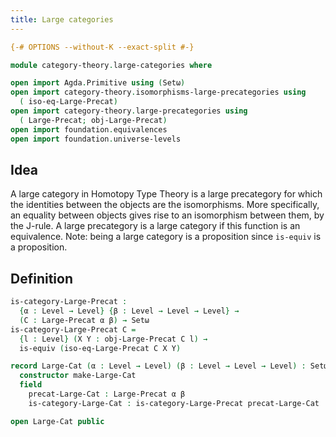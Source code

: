 ```yaml
---
title: Large categories
---
```


```agda
{-# OPTIONS --without-K --exact-split #-}

module category-theory.large-categories where

open import Agda.Primitive using (Setω)
open import category-theory.isomorphisms-large-precategories using
  ( iso-eq-Large-Precat)
open import category-theory.large-precategories using
  ( Large-Precat; obj-Large-Precat)
open import foundation.equivalences
open import foundation.universe-levels
```

## Idea

A large category in Homotopy Type Theory is a large precategory for which the identities between the objects are the isomorphisms. More specifically, an equality between objects gives rise to an isomorphism between them, by the J-rule. A large precategory is a large category if this function is an equivalence. Note: being a large category is a proposition since `is-equiv` is a proposition.

## Definition

```agda
is-category-Large-Precat :
  {α : Level → Level} {β : Level → Level → Level} →
  (C : Large-Precat α β) → Setω
is-category-Large-Precat C =
  {l : Level} (X Y : obj-Large-Precat C l) →
  is-equiv (iso-eq-Large-Precat C X Y)

record Large-Cat (α : Level → Level) (β : Level → Level → Level) : Setω where
  constructor make-Large-Cat
  field
    precat-Large-Cat : Large-Precat α β
    is-category-Large-Cat : is-category-Large-Precat precat-Large-Cat

open Large-Cat public
```

